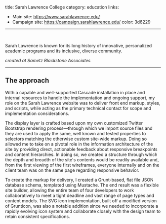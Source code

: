 title: Sarah Lawrence College
category: education
links:
 - Main site: https://www.sarahlawrence.edu/
 - Campaign site: https://campaign.sarahlawrence.edu/
color: 3d6229
-----------------

<img class="featured-image" src="/assets/slc-stories.jpg" srcset="/assets/slc-stories.jpg 400w, /assets/lg/slc-stories.jpg 1024w" alt="" />

Sarah Lawrence is known for its long history of innovative, personalized academic programs and its inclusive, diverse community.

_created at Sametz Blackstone Associates_

------------------

## The approach

With a capable and well-supported Cascade installation in place and internal resources to handle the implementation and ongoing support, my role on the Sarah Lawrence website was to deliver front end markup, styles, and scripts, while acting as the primary technical contact for scope and implementation considerations.

The display layer is crafted based upon my own customized Twitter Bootstrap rendering process—through which we import source files and they are used to apply the same, well known and tested properties to selectors matching the otherwise custom site-wide markup. Doing so allowed me to take on a pivotal role in the information architecture of the site by providing direct, actionable feedback about responsive breakpoints and content hierarchies. In doing so, we created a structure through which the depth and breadth of the site's contents would be readily available and, from the first viewing of the first wireframes, everyone internally and on the client team was on the same page regarding responsive behavior.

To create the markup for delivery, I created a Grunt-based, flat file JSON database schema, templated using Mustache. The end result was a flexible site builder, allowing the entire team of four developers to work collaboratively to meet a tight deadline and vast range of page types and content models. The SVG icon implementation, built off a modified version of Grunticon, was also a notable addition since we needed to incorporate a rapidly evolving icon system and collaborate closely with the design team to retain consistent specifications.